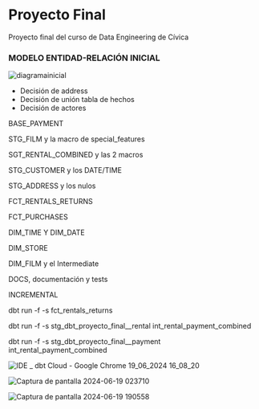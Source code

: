 # Proyecto Final
Proyecto final del curso de Data Engineering de Cívica

<h3>MODELO ENTIDAD-RELACIÓN INICIAL</h3>

![diagramainicial](https://github.com/JaviCivica20/Proyecto-Final/assets/170645442/4d25ca8f-80f5-40e4-8e1a-f1731ed97336)


- Decisión de address
- Decisión de unión tabla de hechos
- Decisión de actores


BASE_PAYMENT

STG_FILM y la macro de special_features

SGT_RENTAL_COMBINED y las 2 macros

STG_CUSTOMER y los DATE/TIME

STG_ADDRESS y los nulos

FCT_RENTALS_RETURNS

FCT_PURCHASES

DIM_TIME Y DIM_DATE

DIM_STORE

DIM_FILM y el Intermediate

DOCS, documentación y tests





INCREMENTAL

dbt run -f -s fct_rentals_returns

dbt run -f -s stg_dbt_proyecto_final__rental int_rental_payment_combined

dbt run -f -s stg_dbt_proyecto_final__payment int_rental_payment_combined





![IDE _ dbt Cloud - Google Chrome 19_06_2024 16_08_20](https://github.com/JaviCivica20/Proyecto-Final/assets/170645442/7ef3e64d-3a44-43d8-9461-7d91b455b38e)


![Captura de pantalla 2024-06-19 023710](https://github.com/JaviCivica20/Proyecto-Final/assets/170645442/d3176289-1af1-4184-87f8-c116e6f9c382)



![Captura de pantalla 2024-06-19 190558](https://github.com/JaviCivica20/Proyecto-Final/assets/170645442/dd9b9fed-65b1-4a45-b0bf-5a0d3751fdd5)







